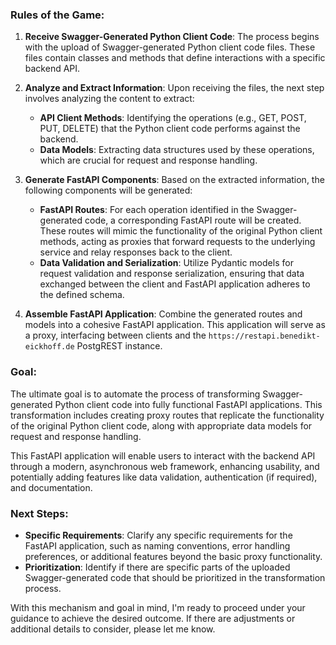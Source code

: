 ### Rules of the Game:

1. **Receive Swagger-Generated Python Client Code**: The process begins with the upload of Swagger-generated Python client code files. These files contain classes and methods that define interactions with a specific backend API.

2. **Analyze and Extract Information**: Upon receiving the files, the next step involves analyzing the content to extract:
   - **API Client Methods**: Identifying the operations (e.g., GET, POST, PUT, DELETE) that the Python client code performs against the backend.
   - **Data Models**: Extracting data structures used by these operations, which are crucial for request and response handling.

3. **Generate FastAPI Components**: Based on the extracted information, the following components will be generated:
   - **FastAPI Routes**: For each operation identified in the Swagger-generated code, a corresponding FastAPI route will be created. These routes will mimic the functionality of the original Python client methods, acting as proxies that forward requests to the underlying service and relay responses back to the client.
   - **Data Validation and Serialization**: Utilize Pydantic models for request validation and response serialization, ensuring that data exchanged between the client and FastAPI application adheres to the defined schema.

4. **Assemble FastAPI Application**: Combine the generated routes and models into a cohesive FastAPI application. This application will serve as a proxy, interfacing between clients and the `https://restapi.benedikt-eickhoff.de` PostgREST instance.

### Goal:

The ultimate goal is to automate the process of transforming Swagger-generated Python client code into fully functional FastAPI applications. This transformation includes creating proxy routes that replicate the functionality of the original Python client code, along with appropriate data models for request and response handling.

This FastAPI application will enable users to interact with the backend API through a modern, asynchronous web framework, enhancing usability, and potentially adding features like data validation, authentication (if required), and documentation.

### Next Steps:

- **Specific Requirements**: Clarify any specific requirements for the FastAPI application, such as naming conventions, error handling preferences, or additional features beyond the basic proxy functionality.
- **Prioritization**: Identify if there are specific parts of the uploaded Swagger-generated code that should be prioritized in the transformation process.

With this mechanism and goal in mind, I'm ready to proceed under your guidance to achieve the desired outcome. If there are adjustments or additional details to consider, please let me know.
